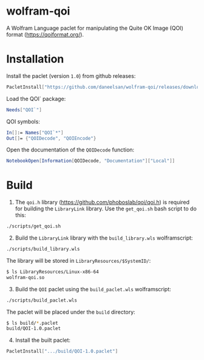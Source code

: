 # wolfram-qoi
A Wolfram Language paclet for manipulating the Quite OK Image (QOI) format (https://qoiformat.org/).

# Installation
Install the paclet (version `1.0`) from github releases:
```Mathematica
PacletInstall["https://github.com/daneelsan/wolfram-qoi/releases/download/release/QOI-1.0.paclet"]
```

Load the QOI` package:
```Mathematica
Needs["QOI`"]
```

QOI symbols:
```Mathematica
In[]:= Names["QOI`*"]
Out[]= {"QOIDecode", "QOIEncode"}
```

Open the documentation of the `QOIDecode` function:
```Mathematica
NotebookOpen[Information[QOIDecode, "Documentation"]["Local"]]
```

# Build

1. The `qoi.h` library (https://github.com/phoboslab/qoi/qoi.h) is required for building the `LibraryLink` library.
Use the `get_qoi.sh` bash script to do this:
```bash
./scripts/get_qoi.sh
```

2. Build the `LibraryLink` library with the `build_library.wls` wolframscript:
```bash
./scripts/build_library.wls
```
   The library will be stored in `LibraryResources/$SystemID/`:
```bash
$ ls LibraryResources/Linux-x86-64
wolfram-qoi.so
```

3. Build the `QOI` paclet using the `build_paclet.wls` wolframscript:
```bash
./scripts/build_paclet.wls
```
   The paclet will be placed under the `build` directory:
```bash
$ ls build/*.paclet
build/QOI-1.0.paclet
```

4. Install the built paclet:
```Mathematica
PacletInstall[".../build/QOI-1.0.paclet"]
```
